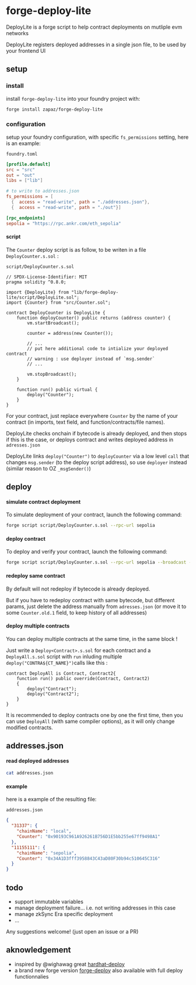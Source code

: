 # forge-deploy-lite

DeployLite is a forge script to help contract deployments on mutliple evm networks

DeployLite registers deployed addresses in a single json file, to be used by your frontend UI

## setup

### install
install `forge-deploy-lite` into your foundry project with:

```sh
forge install zapaz/forge-deploy-lite
```

### configuration
setup your foundry configuration, with specific `fs_permissions` setting,
here is an example:

`foundry.toml`
```toml
[profile.default]
src = "src"
out = "out"
libs = ["lib"]

# to write to addresses.json
fs_permissions = [
  {  access = "read-write", path = "./addresses.json"},
  {  access = "read-write", path = "./out"}]

[rpc_endpoints]
sepolia = "https://rpc.ankr.com/eth_sepolia"
```


#### script

The `Counter` deploy script is as follow, to be writen in a file `DeployCounter.s.sol` :

`script/DeployCounter.s.sol`
```solidity
// SPDX-License-Identifier: MIT
pragma solidity ^0.8.0;

import {DeployLite} from "lib/forge-deploy-lite/script/DeployLite.sol";
import {Counter} from "src/Counter.sol";

contract DeployCounter is DeployLite {
    function deployCounter() public returns (address counter) {
        vm.startBroadcast();

        counter = address(new Counter());

        // ...
        // put here additional code to intialize your deployed contract
        // warning : use deployer instead of `msg.sender`
        // ...

        vm.stopBroadcast();
    }

    function run() public virtual {
        deploy("Counter");
    }
}
```

For your contract, just replace everywhere `Counter` by the name of your contract (in imports, text field, and function/contracts/file names).

DeployLite checks onchain if bytecode is already deployed, and then stops if this is the case, or deploys contract and writes deployed address in `adresses.json`

DeployLite links `deploy("Counter")` to `deployCounter` via a low level `call` that changes `msg.sender` (to the deploy script address), so use `deployer` instead (similar reason to OZ `_msgSender()`)

## deploy

#### simulate contract deployment

To simulate deployment of your contract, launch the following command:

```bash
forge script script/DeployCounter.s.sol --rpc-url sepolia
```

#### deploy contract

To deploy and verify your contract, launch the following command:

```bash
forge script script/DeployCounter.s.sol --rpc-url sepolia --broadcast --verify  --<wallet params>
```

#### redeploy same contract

By default will not redeploy if bytecode is already deployed.

But if you have to redeploy contract with same bytecode, but different params, just delete the address manually from `adresses.json` (or move it to some `Counter.old.1` field, to keep history of all addresses)

#### deploy multiple contracts

You can deploy multiple contracts at the same time, in the same block !

Just write a `Deploy<Contract>.s.sol` for each contract and a `DeployAll.s.sol` script with `run` inluding multiple `deploy("CONTRA${CT_NAME}")`calls like this :

```solidity
contract DeployAll is Contract, Contract2{
    function run() public override(Contract, Contract2)
    {
        deploy("Contract");
        deploy("Contract2");
    }
}
```

It is recommended to deploy contracts one by one the first time, then you can use `DeployAll` (with same compiler options), as it will only change modified contracts.

## addresses.json

#### read deployed addresses

```bash
cat addresses.json
```

#### example

here is a example of the resulting file:

`addresses.json`
```json
{
  "31337": {
    "chainName": "local",
    "Counter": "0x90193C961A926261B756D1E5bb255e67ff9498A1"
  },
  "11155111": {
    "chainName": "sepolia",
    "Counter": "0x34A1D3fff3958843C43aD80F30b94c510645C316"
  }
}
```

## todo
- support immutable variables
- manage deployment failure... i.e. not writing addresses in this case
- manage zkSync Era specific deployment
- ...

Any suggestions welcome! (just open an issue or a PR)

## aknowledgement

- inspired by @wighawag great [hardhat-deploy](https://github.com/wighawag/hardhat-deploy)
- a brand new forge version [forge-deploy](https://github.com/wighawag/forge-deploy) also available with full deploy functionnalies
